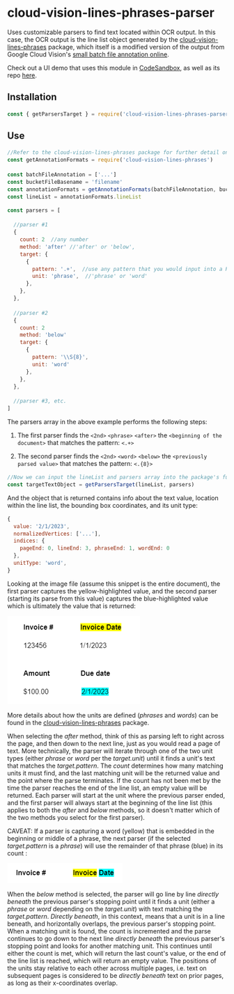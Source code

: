 # cloud-vision-lines-phrases-parser

Uses customizable parsers to find text located within OCR output. In this case, the OCR output is the line list object generated by the [cloud-vision-lines-phrases](https://www.npmjs.com/package/cloud-vision-lines-phrases) package, which itself is a modified version of the output from Google Cloud Vision's [small batch file annotation online](https://cloud.google.com/vision/docs/file-small-batch).

Check out a UI demo that uses this module in [CodeSandbox](https://githubbox.com/parsec209/cloud-vision-lines-phrases-parser-ui), as well as its repo [here](https://github.com/parsec209/cloud-vision-lines-phrases-parser-ui).

## Installation

```js
const { getParsersTarget } = require('cloud-vision-lines-phrases-parser')
```

## Use

```js
//Refer to the cloud-vision-lines-phrases package for further detail on this setup for generating the lineList object
const getAnnotationFormats = require('cloud-vision-lines-phrases')

const batchFileAnnotation = ['...'] 
const bucketFileBasename = 'filename'
const annotationFormats = getAnnotationFormats(batchFileAnnotation, bucketFileBasename);
const lineList = annotationFormats.lineList
```

```js
const parsers = [

  //parser #1 
  {
    count: 2  //any number
    method: 'after' //'after' or 'below',
    target: { 
      {
        pattern: '.+',  //use any pattern that you would input into a RegExp object's constructor function 
        unit: 'phrase',  //'phrase' or 'word'
      },
    },
  },

  //parser #2
  {
    count: 2  
    method: 'below' 
    target: {
      {
        pattern: '\\S{8}',  
        unit: 'word'  
      },
    },
  },

  //parser #3, etc.
]
```
The parsers array in the above example performs the following steps:

1) The first parser finds the `<2nd>` `<phrase>` `<after>` the `<beginning of the document>` that matches the pattern: `<.+>`

2) The second parser finds the `<2nd>` `<word>` `<below>` the `<previously parsed value>` that matches the pattern: `<.{8}>`

```js
//Now we can input the lineList and parsers array into the package's function
const targetTextObject = getParsersTarget(lineList, parsers)
```

And the object that is returned contains info about the text value, location within the line list, the bounding box coordinates, and its unit type: 

```js
{
  value: '2/1/2023',
  normalizedVertices: ['...'],
  indices: {
    pageEnd: 0, lineEnd: 3, phraseEnd: 1, wordEnd: 0
  },
  unitType: 'word', 
}
```

Looking at the image file (assume this snippet is the entire document), the first parser captures the yellow-highlighted value, and the second parser (starting its parse from this value) captures the blue-highlighted value which is ultimately the value that is returned:

![Alt text](img/parserExample.png?raw=true "parser-example")

More details about how the units are defined (_phrases_ and _words_) can be found in the [cloud-vision-lines-phrases](https://www.npmjs.com/package/cloud-vision-lines-phrases) package.

When selecting the _after_ method, think of this as parsing left to right across the page, and then down to the next line, just as you would read a page of text. More technically, the parser will iterate through one of the two unit types (either _phrase_ or _word_ per the  _target.unit_) until it finds a unit's text that matches the _target.pattern_. The  _count_ determines how many matching units it must find, and the last matching unit will be the returned value and the point where the parse terminates. If the count has not been met by the time the parser reaches the end of the line list, an empty value will be returned. Each parser will start at the unit where the previous parser ended, and the first parser will always start at the beginning of the line list (this applies to both the _after_ and _below_ methods, so it doesn't matter which of the two methods you select for the first parser). 

CAVEAT:
If a parser is capturing a word (yellow) that is embedded in the beginning or middle of a phrase, the next parser (if the selected _target.pattern_ is a _phrase_) will use the remainder of that phrase (blue) in its count :

![Alt text](img/parserExampleCaveat.png?raw=true "parser-caveat-example")

When the _below_ method is selected, the parser will go line by line _directly beneath_ the previous parser's stopping point until it finds a unit (either a _phrase_ or _word_ depending on the _target.unit_) with text matching the _target.pattern_. _Directly beneath_, in this context, means that a unit is in a line beneath, and horizontally overlaps, the previous parser's stopping point. When a matching unit is found, the count is incremented and the parse continues to go down to the next line _directly beneath_ the previous parser's stopping point and looks for another matching unit. This continues until either the count is met, which will return the last count's value, or the end of the line list is reached, which will return an empty value. The positions of the units stay relative to each other across multiple pages, i.e. text on subsequent pages is considered to be _directly beneath_ text on prior pages, as long as their x-coordinates overlap. 









